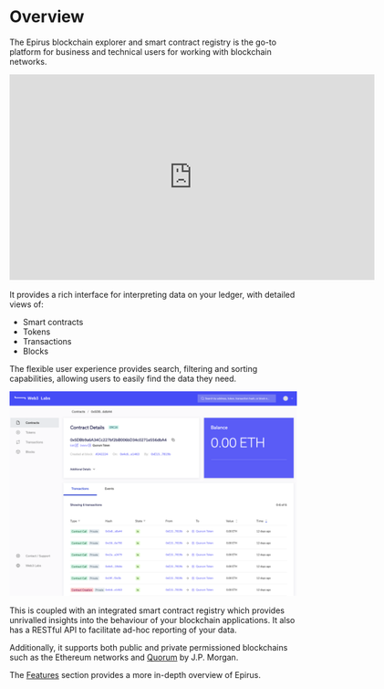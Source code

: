 # Overview

The Epirus blockchain explorer and smart contract registry is the go-to platform for 
business and technical users for working with blockchain networks.

<iframe src="https://player.vimeo.com/video/333204985" width="640" height="360" frameborder="0" allow="autoplay; fullscreen" allowfullscreen></iframe>

It provides a rich interface for interpreting data on your ledger, with detailed views of:

- Smart contracts
- Tokens
- Transactions
- Blocks

The flexible user experience provides search, filtering and sorting capabilities, allowing users 
to easily find the data they need.

![Epirus screenshot](img/contract_details.png)

This is coupled with an integrated smart contract registry which provides unrivalled insights 
into the behaviour of your blockchain applications. It also has a RESTful API to facilitate ad-hoc 
reporting of your data.

Additionally, it supports both public and private permissioned blockchains such as the 
Ethereum networks and [Quorum](https://github.com/jpmorganchase/quorum) by J.P. Morgan.

The [Features](features.md) section provides a more in-depth overview of Epirus.